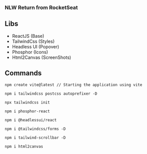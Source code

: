 ### NLW Return from RocketSeat

## Libs
- ReactJS (Base)
- TailwindCss (Styles)
- Headless UI (Popover)
- Phosphor (Icons)
- Html2Canvas (ScreenShots)

## Commands
```
npm create vite@latest // Starting the application using vite

npm i tailwindcss postcss autoprefixer -D

npx tailwindcss init

npm i phosphor-react

npm i @headlessui/react

npm i @tailwindcss/forms -D

npm i tailwind-scrollbar -D

npm i html2canvas

```